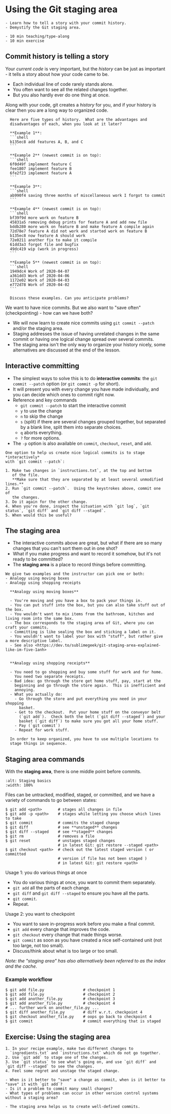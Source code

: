 # Using the Git staging area

```{objectives}
- Learn how to tell a story with your commit history.
- Demystify the Git staging area.
```

```{instructor-note}
- 10 min teaching/type-along
- 10 min exercise
```


## Commit history is telling a story

Your *current code* is very important, but the *history* can be just
as important - it tells a story about how your code came to be.

- Each individual line of code rarely stands alone.
- You often want to see all the related changes together.
- But you also hardly ever do one thing at once.

Along with your code, git creates a *history* for you, and if your
history is clear then you are a long way to organized code.

````{discussion}
  Here are five types of history.  What are the advantages and
  disadvantages of each, when you look at it later?
  
  **Example 1**:
  ```shell
  b135ec8 add features A, B, and C
  ```
  
  **Example 2** (newest commit is on top):
  ```shell
  6f0d49f implement feature C
  fee1807 implement feature B
  6fe2f23 implement feature A
  ```
  
  **Example 3**:
  ```shell
  ab990f4 saving three months of miscellaneous work I forgot to commit
  ```
  
  **Example 4** (newest commit is on top):
  ```shell
  bf39f9d more work on feature B
  45831a5 removing debug prints for feature A and add new file
  bddb280 more work on feature B and make feature A compile again
  72d78e7 feature A did not work and started work on feature B
  b135ec8 now feature A should work
  72e0211 another fix to make it compile
  61dd3a3 forgot file and bugfix
  49dc419 wip (work in progress)
  ```
  
  **Example 5** (newest commit is on top):
  ```shell
  1949dc4 Work of 2020-04-07
  a361dd3 Work of 2020-04-06
  1172e02 Work of 2020-04-03
  e772d78 Work of 2020-04-02
  ```
  
  Discuss these examples. Can you anticipate problems?
````

We want to have nice commits.  But we also want to "save often"
(checkpointing) - how can we have both?

- We will now learn to create nice commits using `git commit --patch` and/or the staging area.
- Staging addresses the issue of having unrelated changes in the same
commit or having one logical change spread over several commits.
- The staging area isn't the only way to organize your history nicely, some alternatives are discussed at the end of the lesson.


## Interactive committing

- The simplest ways to solve this is to do **interactive commits**:
  the `git commit --patch` option (or `git commit -p` for short).
- It will present you with every change you have made individually,
  and you can decide which ones to commit right now.
- Reference and key commands
  - `git commit --patch` to start the interactive commit
  - `y` to use the change
  - `n` to skip the change
  - `s` (split) if there are several changes grouped together, but
    separated by a blank line, split them into separate choices.
  - `q` aborts everything.
  - `?` for more options.
- The `-p` option is also available on `commit`, `checkout`, `reset`, and `add`.

```{exercise} Interactive committing
One option to help us create nice logical commits is to stage *interactively*
with `git commit --patch`:

1. Make two changes in `instructions.txt`, at the top and bottom
   of the file.
   **Make sure that they are separated by at least several unmodified lines.**
2. Run `git commit --patch`.  Using the keystrokes above, commit one of
   the changes.
3. Do it again for the other change.
4. When you're done, inspect the situation with `git log`, `git status`, `git diff` and `git diff --staged`.
5. When would this be useful?
```


## The staging area

- The interactive commits above are great, but what if there are so
  many changes that you can't sort them out in one shot?
- What if you make progress and want to record it somehow, but it's
  not ready to be committed?
- The **staging area** is a place to record things before committing.

```{instructor-note}
We give two examples and the instructor can pick one or both:
- Analogy using moving boxes
- Analogy using shopping receipts
```

```{discussion}
  **Analogy using moving boxes**
 
  - You're moving and you have a box to pack your things in.
  - You can put stuff into the box, but you can also take stuff out of the box.
  - You wouldn't want to mix items from the bathroom, kitchen and living room into the same box.
  - The box corresponds to the staging area of Git, where you can craft your commits.
  - Committing is like sealing the box and sticking a label on it.
  - You wouldn't want to label your box with "stuff", but rather give a more descriptive label.
  - See also <https://dev.to/sublimegeek/git-staging-area-explained-like-im-five-1anh>
 
 
  **Analogy using shopping receipts**
 
  - You need to go shopping and buy some stuff for work and for home.
    You need two separate receipts.
  - Bad idea: go through the store get home stuff, pay, start at the
    beginning and go through the store again.  This is inefficient and
    annoying.
  - What you actually do:
    - Go through the store and put everything you need in your shopping
      basket.
    - Get to the checkout.  Put your home stuff on the conveyor belt
      (`git add`).  Check both the belt (`git diff --staged`) and your
      basket (`git diff`) to make sure you got all your home stuff.
    - Pay (`git commit`)
    - Repeat for work stuff.
 
  In order to keep organized, you have to use multiple locations to
  stage things in sequence.
```


## Staging area commands

With the **staging area**, there is one middle point before commits.

```{figure} img/staging-basics.svg
:alt: Staging basics
:width: 100%
```

Files can be untracked, modified, staged, or committed, and
we have a variety of commands to go between states:

```shell
$ git add <path>       # stages all changes in file
$ git add -p <path>    # stages while letting you choose which lines to take
$ git commit           # commits the staged change
$ git diff             # see **unstaged** changes
$ git diff --staged    # see **staged** changes
$ git rm               # removes a file
$ git reset            # unstages staged changes
                       # in latest Git: git restore --staged <path>
$ git checkout <path>  # check out the latest staged version ( or committed
                       # version if file has not been staged )
                       # in latest Git: git restore <path>
```

Usage 1: you do various things at once
- You do various things at once, you want to commit them separately.
- `git add` all the parts of each change.
- `git diff` and `git diff --staged` to ensure you have all the parts.
- `git commit`.
- Repeat.

Usage 2: you want to checkpoint
- You want to save in-progress work before you make a final commit.
- `git add` every change that improves the code.
- `git checkout` every change that made things worse.
- `git commit` as soon as you have created a nice self-contained unit (not too large, not too small).
- Discuss/think about what is too large or too small.

*Note: the "staging area" has also alternatively been referred to as
the index and the cache*.


### Example workflow

```shell
$ git add file.py                 # checkpoint 1
$ git add file.py                 # checkpoint 2
$ git add another_file.py         # checkpoint 3
$ git add another_file.py         # checkpoint 4
# ... further work on another_file.py ...
$ git diff another_file.py        # diff w.r.t. checkpoint 4
$ git checkout another_file.py    # oops go back to checkpoint 4
$ git commit                      # commit everything that is staged
```

## Exercise: Using the staging area

```{exercise}
1. In your recipe example, make two different changes to
  `ingredients.txt` and `instructions.txt` which do not go together.
2. Use `git add` to stage one of the changes.
3. Use `git status` to see what's going on, and use `git diff` and `git diff --staged` to see the changes.
4. Feel some regret and unstage the staged change.
```

```{challenge} Test your understanding
- When is it better to "save" a change as commit, when is it better to "save" it with `git add`?
- Is it a problem to commit many small changes?
- What types of problems can occur in other version control systems without a staging area?
```

```{keypoints}
- The staging area helps us to create well-defined commits.
```
